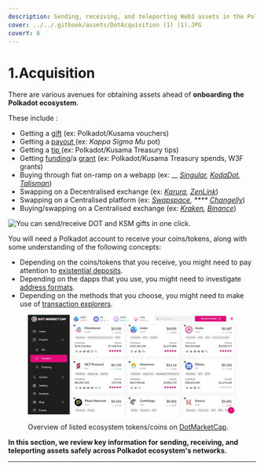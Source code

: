 ```yaml
---
description: Sending, receiving, and teleporting Web3 assets in the Polkadot ecosystem.
cover: ../../.gitbook/assets/DotAcquisition (1) (1).JPG
coverY: 0
---
```


# 1.Acquisition

There are various avenues for obtaining assets ahead of **onboarding the Polkadot ecosystem**.&#x20;

These include :

* Getting a [gift](https://gifts.polkadot.network/#/generate) (ex: Polkadot/Kusama vouchers)
* Getting a [payout ](https://polkadot.js.org/apps/?rpc=wss%3A%2F%2Fkusama-rpc.polkadot.io#/society)(ex: _Kappa Sigma Mu_ pot)
* Getting a [tip ](https://polkadot.js.org/apps/?rpc=wss%3A%2F%2Fkusama.api.onfinality.io%2Fpublic-ws#/treasury/tips)(ex: Polkadot/Kusama Treasury tips)
* Getting [funding](https://polkadot.js.org/apps/?rpc=wss%3A%2F%2Fkusama.api.onfinality.io%2Fpublic-ws#/treasury)/a [grant](https://web3.foundation/grants/) (ex: Polkadot/Kusama Treasury spends, W3F grants)
* Buying through fiat on-ramp on a webapp (ex: __ [_Singular_](https://singular.rmrk.app/)_,_ [_KodaDot_](https://kodadot.xyz/rmrk/credit/)_,_ [_Talisman_](https://app.talisman.xyz/portfolio))
* Swapping on a Decentralised exchange (ex: [_Karura_](https://apps.karura.network/)_,_ [_ZenLink_](https://dex.zenlink.pro/#/swap))&#x20;
* Swapping on a Centralised platform (ex: [_Swapspace_](https://swapspace.co/)_, ****_ [_Changelly_](https://changelly.com/))&#x20;
* Buying/swapping on a Centralised exchange (ex: [_Kraken_](https://www.kraken.com/)_,_ [_Binance_](https://www.binance.com/en))

![You can send/receive DOT and KSM gifts in one click.](../../.gitbook/assets/A\_Gift.JPG)



You will need a Polkadot account to receive your coins/tokens, along with some understanding of the following concepts:&#x20;

* Depending on the coins/tokens that you receive, you might need to pay attention to [existential deposits](existential-deposits-on-polkadot.md).
* Depending on the dapps that you use, you might need to investigate [address formats](address-formats.md).
* Depending on the methods that you choose, you might need to make use of [transaction explorers](transaction-explorers.md).

<figure><img src="../../.gitbook/assets/A_DotMarketcap.JPG" alt=""><figcaption><p>Overview of listed ecosystem tokens/coins on <a href="https://www.dotmarketcap.com/listed">DotMarketCap</a>.</p></figcaption></figure>



**In this section, we review key information for sending, receiving, and teleporting assets safely across Polkadot ecosystem's networks.**&#x20;

****
